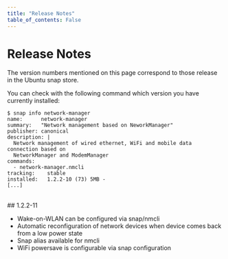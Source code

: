 ```yaml
---
title: "Release Notes"
table_of_contents: False
---
```


# Release Notes

The version numbers mentioned on this page correspond to those release in the
Ubuntu snap store.

You can check with the following command which version you have currently
installed:

```
$ snap info network-manager
name:      network-manager
summary:   "Network management based on NeworkManager"
publisher: canonical
description: |
  Network management of wired ethernet, WiFi and mobile data connection based on
  NetworkManager and ModemManager
commands:
  - network-manager.nmcli
tracking:    stable
installed:   1.2.2-10 (73) 5MB -
[...]
```
</br>
## 1.2.2-11

 * Wake-on-WLAN can be configured via snap/nmcli
 * Automatic reconfiguration of network devices when device comes back from a
   low power state
 * Snap alias available for nmcli
 * WiFi powersave is configurable via snap configuration

